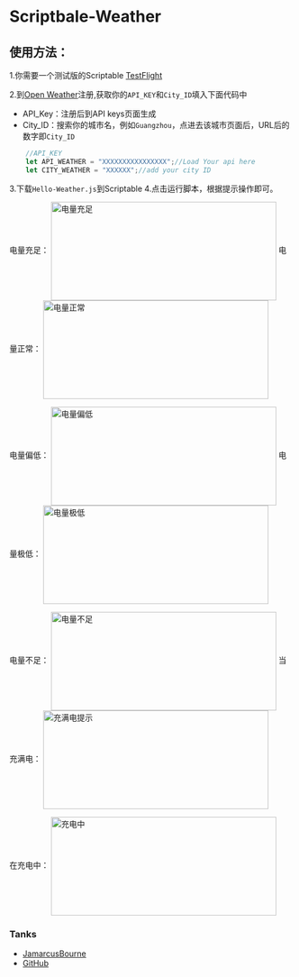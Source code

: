 # Scriptbale-Weather

## 使用方法：
1.你需要一个测试版的Scriptable [TestFlight](https://testflight.apple.com/join/uN1vTqxk)

2.到[Open Weather](https://openweathermap.org)注册,获取你的`API_KEY`和`City_ID`填入下面代码中

- API_Key：注册后到API keys页面生成
- City_ID：搜索你的城市名，例如`Guangzhou`，点进去该城市页面后，URL后的数字即`City_ID`

```js
	//API_KEY
	let API_WEATHER = "XXXXXXXXXXXXXXXX";//Load Your api here
	let CITY_WEATHER = "XXXXXX";//add your city ID
```
3.下载`Hello-Weather.js`到Scriptable
4.点击运行脚本，根据提示操作即可。


电量充足：
<img src="https://github.com/xkerwin/Scriptbale/blob/main/image/电量充足.jpg" width = "400" height = "175" alt="电量充足" 
align=center>
电量正常：
<img src="https://github.com/xkerwin/Scriptbale/blob/main/image/电量正常.jpg" width = "400" height = "175" alt="电量正常" 
align=center>

电量偏低：
<img src="https://github.com/xkerwin/Scriptbale/blob/main/image/电量偏低.jpg" width = "400" height = "175" alt="电量偏低" 
align=center>
电量极低：
<img src="https://github.com/xkerwin/Scriptbale/blob/main/image/电量极低.jpg" width = "400" height = "175" alt="电量极低" 
align=center>

电量不足：
<img src="https://github.com/xkerwin/Scriptbale/blob/main/image/电量不足.jpg" width = "400" height = "175" alt="电量不足" 
align=center>
当充满电：
<img src="https://github.com/xkerwin/Scriptbale/blob/main/image/充满电提示.jpg" width = "400" height = "175" alt="充满电提示" 
align=center>

在充电中：
<img src="https://github.com/xkerwin/Scriptbale/blob/main/image/充满中.jpg" width = "400" height = "175" alt="充电中" 
align=center>

### Tanks 
- [JamarcusBourne](https://www.reddit.com/u/solelo/?utm_source=share&utm_medium=ios_app&utm_name=iossmf)
- [GitHub](https://gist.github.com/Otherguy5826/a7a74b076e1bea6baaa6dd35d57090a9)
